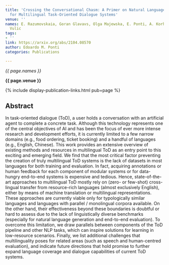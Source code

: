 ```yaml
---
title: 'Crossing the Conversational Chasm: A Primer on Natural Language Processing
  for Multilingual Task-Oriented Dialogue Systems'
venue: ''
names: E. Razumovskaia, Goran Glavavs, Olga Majewska, E. Ponti, A. Korhonen, Ivan
  Vulic
tags:
- ''
link: https://arxiv.org/abs/2104.08570
author: Edoardo M. Ponti
categories: Publications

---
```


*{{ page.names }}*

**{{ page.venue }}**

{% include display-publication-links.html pub=page %}

## Abstract

In task-oriented dialogue (ToD), a user holds a conversation with an artificial agent to complete a concrete task. Although this technology represents one of the central objectives of AI and has been the focus of ever more intense research and development efforts, it is currently limited to a few narrow domains (e.g., food ordering, ticket booking) and a handful of languages (e.g., English, Chinese). This work provides an extensive overview of existing methods and resources in multilingual ToD as an entry point to this exciting and emerging field. We find that the most critical factor preventing the creation of truly multilingual ToD systems is the lack of datasets in most languages for both training and evaluation. In fact, acquiring annotations or human feedback for each component of modular systems or for data-hungry end-to-end systems is expensive and tedious. Hence, state-of-the-art approaches to multilingual ToD mostly rely on (zero- or few-shot) cross-lingual transfer from resource-rich languages (almost exclusively English), either by means of machine translation or multilingual representations. These approaches are currently viable only for typologically similar languages and languages with parallel / monolingual corpora available. On the other hand, their effectiveness beyond these boundaries is doubtful or hard to assess due to the lack of linguistically diverse benchmarks (especially for natural language generation and end-to-end evaluation). To overcome this limitation, we draw parallels between components of the ToD pipeline and other NLP tasks, which can inspire solutions for learning in low-resource scenarios. Finally, we list additional challenges that multilinguality poses for related areas (such as speech and human-centred evaluation), and indicate future directions that hold promise to further expand language coverage and dialogue capabilities of current ToD systems.